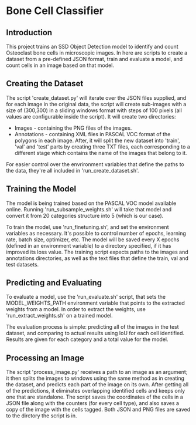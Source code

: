 # Bone Cell Classifier

## Introduction
This project trains an SSD Object Detection model to identify and count Osteoclast bone cells in microscopic images.
In here are scripts to create a dataset from a pre-defined JSON format, train and evaluate a model, and count cells in an image based on that model.


## Creating the Dataset
The script 'create_dataset.py' will iterate over the JSON files supplied, and for each image in the original data, the script will create sub-images with a size of (300,300) in a sliding windows format with steps of 100 pixels (all values are configurable inside the script). 
It will create two directories:
* Images - containing the PNG files of the images.
* Annotations - containing XML files in PASCAL VOC format of the polygons in each image.
After, it will split the new dataset into 'train', 'val' and 'test' parts by creating three TXT files, each corresponding to a different stage which contains the name of the images that belong to it.

For easier control over the envrironment variables that define the paths to the data, they're all included in 'run_create_dataset.sh'.

## Training the Model
The model is being trained based on the PASCAL VOC model available online. Running 'run_subsample_weights.sh' will take that model and convert it from 20 categories structure into 5 (which is our case).

To train the model, use 'run_finetuning.sh', and set the environment variables as necessary. It's possible to control number of epochs, learning rate, batch size, optimizer, etc. The model will be saved every X epochs (defined in an environment variable) to a directory specified, if it has improved its loss value.
The training script expects paths to the images and annotations directories, as well as the text files that define the train, val and test datasets. 


## Predicting and Evaluating
To evaluate a model, use the 'run_evaluate.sh' script, that sets the MODEL_WEIGHTS_PATH environment variable that points to the extracted weights from a model.
In order to extract the weights, use 'run_extract_weights.sh' on a trained model.

The evaluation process is simple: predicting all of the images in the test dataset, and comparing to actual results using IoU for each cell identified. Results are given for each category and a total value for the model.


## Processing an Image
The script 'process_image.py' receives a path to an image as an argument; it then splits the images to windows using the same method as in creating the dataset, and predicts each part of the image on its own.
After getting all of the predictions, it eliminates overlapping identified cells and keeps only one that are standalone. The script saves the coordinates of the cells in a JSON file along with the counters (for every cell type), and also saves a copy of the image with the cells tagged.
Both JSON and PNG files are saved to the dirctory the script is in.